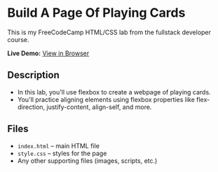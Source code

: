 # Build A Page Of Playing Cards

This is my FreeCodeCamp HTML/CSS lab from the fullstack developer course.

**Live Demo:** [View in Browser](https://nathanraym.github.io/FreeCodeCamp-FullStack-Dev-Labs/HTML-CSS/build-a-page-of-playing-cards/)

## Description

- In this lab, you'll use flexbox to create a webpage of playing cards.
- You'll practice aligning elements using flexbox properties like flex-direction, justify-content, align-self, and more.

## Files

- `index.html` – main HTML file
- `style.css` – styles for the page
- Any other supporting files (images, scripts, etc.)

